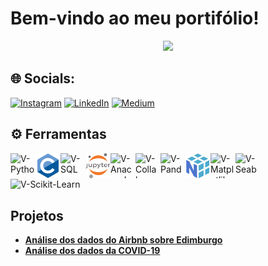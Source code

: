 # Bem-vindo ao meu portifólio!

<p align="center">
  <img src="https://user-images.githubusercontent.com/100004569/187988593-31357b24-3ecb-4d59-872c-a1a1cd71c36b.png" >
</p>

## 🌐 Socials:
[![Instagram](https://img.shields.io/badge/Instagram-%23E4405F.svg?logo=Instagram&logoColor=white)](https://instagram.com/victorxbarbosa) [![LinkedIn](https://img.shields.io/badge/LinkedIn-%230077B5.svg?logo=linkedin&logoColor=white)](https://linkedin.com/in/victorxbarbosa) [![Medium](https://img.shields.io/badge/Medium-12100E?logo=medium&logoColor=white)](https://medium.com/@victorxbarbosa) 

## ⚙ Ferramentas
    
</div>
    
  <img align="left" alt="V-Python" height="40" width="40" src="https://upload.wikimedia.org/wikipedia/commons/thumb/c/c3/Python-logo-notext.svg/1024px-Python-logo-notext.svg.png">
  <img align="left" alt="V-C" height="40" width="40" src="https://github.com/devicons/devicon/blob/master/icons/c/c-original.svg">
  <img align="left" alt="V-SQL" height="40" width="40" src="https://www.svgrepo.com/show/117653/sql-file-format.svg">
  <img align="left" alt="V-Jupyter" height="40" width="40" src="https://github.com/devicons/devicon/blob/master/icons/jupyter/jupyter-original-wordmark.svg">
  <img align="left" alt="V-Anaconda" height="40" width="40" src="https://encrypted-tbn0.gstatic.com/images?q=tbn:ANd9GcRv90odFZigOXVqzpieh2RrNhDEB5VRrcZTGyLQ8gLs7fDNii-INElQiTdOe9IDPVq6TR4&usqp=CAU">
  <img align="left" alt="V-Collab" height="40" width="40" src="https://upload.wikimedia.org/wikipedia/commons/thumb/d/d0/Google_Colaboratory_SVG_Logo.svg/2560px-Google_Colaboratory_SVG_Logo.svg.png">
  <img align="left" alt="V-Pandas" height="40" width="40" src="https://upload.wikimedia.org/wikipedia/commons/thumb/2/22/Pandas_mark.svg/1200px-Pandas_mark.svg.png">
  <img align="left" alt="V-Numpy" height="40" width="40" src="https://github.com/devicons/devicon/blob/master/icons/numpy/numpy-original.svg">
  <img align="left" alt="V-Matplotlib" height="40" width="40" src="https://upload.wikimedia.org/wikipedia/commons/thumb/8/84/Matplotlib_icon.svg/1200px-Matplotlib_icon.svg.png">
  <img align="left" alt="V-Seaborn" height="40" width="40" src="https://seaborn.pydata.org/_images/logo-mark-lightbg.svg">
  <img align="center" alt="V-Scikit-Learn" height="40" width="40" src="https://upload.wikimedia.org/wikipedia/commons/thumb/0/05/Scikit_learn_logo_small.svg/2560px-Scikit_learn_logo_small.svg.png">
    
</div>
    
  
## Projetos

* [**Análise dos dados do Airbnb sobre Edimburgo**](https://github.com/victorxbarbosa/analise-dos-dados-do-airbnb-sobre-edimburgo-esc-cia/blob/main/README.md)
* [**Análise dos dados da COVID-19**](https://github.com/victorxbarbosa/Analise-da-Covid19-no-mundo/blob/main/README.md)
